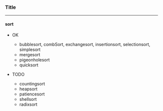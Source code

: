 ### Title
---

#### sort
- OK
  - bubblesort, combSort, exchangesort, insertionsort, selectionsort, simplesort
  - mergesort
  - pigeonholesort
  - quicksort

- TODO
  - countingsort
  - heapsort
  - patiencesort
  - shellsort
  - radixsort
